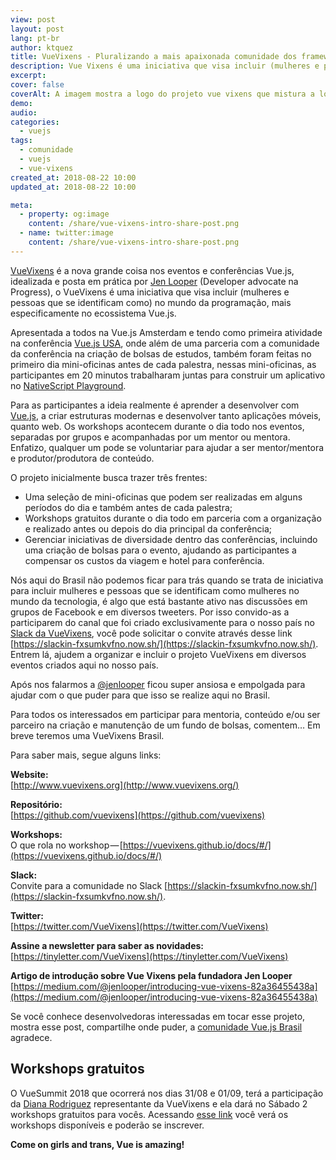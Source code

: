 ```yaml
---
view: post
layout: post
lang: pt-br
author: ktquez
title: VueVixens - Pluralizando a mais apaixonada comunidade dos frameworks Javascript
description: Vue Vixens é uma iniciativa que visa incluir (mulheres e pessoas que se identificam como) na programação, mais especificamente no ecossistema Vue.js
excerpt: 
cover: false
coverAlt: A imagem mostra a logo do projeto vue vixens que mistura a logo do Vue com as cores verde e azul escuro em formato da letra V e uma raposa em volta da logo do Vue
demo: 
audio: 
categories:
  - vuejs
tags: 
  - comunidade
  - vuejs
  - vue-vixens
created_at: 2018-08-22 10:00
updated_at: 2018-08-22 10:00

meta:
  - property: og:image
    content: /share/vue-vixens-intro-share-post.png
  - name: twitter:image
    content: /share/vue-vixens-intro-share-post.png
---
```


[VueVixens](https://vuevixens.org/) é a nova grande coisa nos eventos e conferências Vue.js, idealizada e posta em prática por [Jen Looper](https://twitter.com/jenlooper) (Developer advocate na Progress), o VueVixens é uma iniciativa que visa incluir (mulheres e pessoas que se identificam como) no mundo da programação, mais especificamente no ecossistema Vue.js.

Apresentada a todos na Vue.js Amsterdam e tendo como primeira atividade na conferência [Vue.js USA](https://www.vuemastery.com/conferences/vueconf-2018/opening-keynote-evan-you), onde além de uma parceria com a comunidade da conferência na criação de bolsas de estudos, também foram feitas no primeiro dia mini-oficinas antes de cada palestra, nessas mini-oficinas, as participantes em 20 minutos trabalharam juntas para construir um aplicativo no [NativeScript Playground](https://play.nativescript.org/).

<lazy-load tag="img" :data="{ src: 'https://cdn-images-1.medium.com/max/800/0*PNZoB_2nWUBSO91l.' }" />

Para as participantes a ideia realmente é aprender a desenvolver com [Vue.js](https://vuejs.org/), a criar estruturas modernas e desenvolver tanto aplicações móveis, quanto web. Os workshops acontecem durante o dia todo nos eventos, separadas por grupos e acompanhadas por um mentor ou mentora. Enfatizo, qualquer um pode se voluntariar para ajudar a ser mentor/mentora e produtor/produtora de conteúdo.

O projeto inicialmente busca trazer três frentes:

- Uma seleção de mini-oficinas que podem ser realizadas em alguns períodos do dia e também antes de cada palestra;
- Workshops gratuitos durante o dia todo em parceria com a organização e realizado antes ou depois do dia principal da conferência;
- Gerenciar iniciativas de diversidade dentro das conferências, incluindo uma criação de bolsas para o evento, ajudando as participantes a compensar os custos da viagem e hotel para conferência.

Nós aqui do Brasil não podemos ficar para trás quando se trata de iniciativa para incluir mulheres e pessoas que se identificam como mulheres no mundo da tecnologia, é algo que está bastante ativo nas discussões em grupos de Facebook e em diversos tweeters. Por isso convido-as a participarem do canal que foi criado exclusivamente para o nosso país no [Slack da VueVixens](https://vuevixens.slack.com/messages/CAEKJUWFN/), você pode solicitar o convite através desse link [https://slackin-fxsumkvfno.now.sh/](https://slackin-fxsumkvfno.now.sh/). Entrem lá, ajudem a organizar e incluir o projeto VueVixens em diversos eventos criados aqui no nosso país.

Após nos falarmos a [@jenlooper](https://twitter.com/jenlooper) ficou super ansiosa e empolgada para ajudar com o que puder para que isso se realize aqui no Brasil.

<lazy-load tag="img" :data="{ src: 'https://cdn-images-1.medium.com/max/800/0*eCilHLjCO4CZVl1n.' }" />

Para todos os interessados em participar para mentoria, conteúdo e/ou ser parceiro na criação e manutenção de um fundo de bolsas, comentem… Em breve teremos uma VueVixens Brasil.

Para saber mais, segue alguns links:

**Website:**  
[http://www.vuevixens.org](http://www.vuevixens.org/)

**Repositório:**  
[https://github.com/vuevixens](https://github.com/vuevixens)

**Workshops:**  
O que rola no workshop — [https://vuevixens.github.io/docs/#/](https://vuevixens.github.io/docs/#/)

**Slack:**  
Convite para a comunidade no Slack [https://slackin-fxsumkvfno.now.sh/](https://slackin-fxsumkvfno.now.sh/).

**Twitter:**  
[https://twitter.com/VueVixens](https://twitter.com/VueVixens)

**Assine a newsletter para saber as novidades:**
[https://tinyletter.com/VueVixens](https://tinyletter.com/VueVixens)

**Artigo de introdução sobre Vue Vixens pela fundadora Jen Looper**  
[https://medium.com/@jenlooper/introducing-vue-vixens-82a36455438a](https://medium.com/@jenlooper/introducing-vue-vixens-82a36455438a)

Se você conhece desenvolvedoras interessadas em tocar esse projeto, mostra esse post, compartilhe onde puder, a [comunidade Vue.js Brasil](https://www.facebook.com/groups/vuejsbr/) agradece.

## Workshops gratuitos

O VueSummit 2018 que ocorrerá nos dias 31/08 e 01/09, terá a participação da [Diana Rodriguez](https://twitter.com/cotufa82) representante da VueVixens e ela dará no Sábado 2 workshops gratuitos para vocês. Acessando [esse link](https://vuejssummit.com/workshops/) você verá os workshops disponíveis e poderão se inscrever.

**Come on girls and trans, Vue is amazing!**
